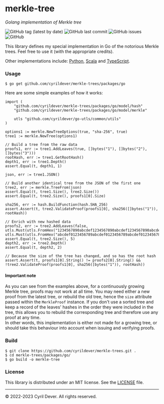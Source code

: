 # merkle-tree
_Golang implementation of Merkle tree_

![GitHub tag (latest by date)](https://img.shields.io/github/v/tag/cyrildever/merkle-trees)
![GitHub last commit](https://img.shields.io/github/last-commit/cyrildever/merkle-trees)
![GitHub issues](https://img.shields.io/github/issues/cyrildever/merkle-trees)
![GitHub](https://img.shields.io/github/license/cyrildever/merkle-trees)

This library defines my special implementation in Go of the notorious Merkle trees. Feel free to use it (with the appropriate credits).

Other implementations include: [Python](../py/README.md), [Scala](../scala/README.md) and [TypeScript](../ts/README.md).


### Usage

```console
$ go get github.com/cyrildever/merkle-trees/packages/go
```

Here are some simple examples of how it works:
```golang
import (
    "github.com/cyrildever/merkle-trees/packages/go/model/hash"
    "github.com/cyrildever/merkle-trees/packages/go/model/merkle"

    utls "github.com/cyrildever/go-utls/common/utils"
)

options1 := merkle.NewTreeOptions(true, "sha-256", true)
tree1 := merkle.NewTree(options1)

// Build a tree from the raw data
proofs1, err := tree1.AddLeaves(true, []bytes("1"), []bytes("2"), []bytes("3")))
rootHash, err := tree1.GetRootHash()
depth1, err := tree1.Depth()
assert.Equal(t, depth1, 1)

json, err := tree1.JSON()

// Build another identical tree from the JSON of the first one
tree2, err := merkle.TreeFrom(json)
assert.Equal(t, tree1.Size(), tree2.Size())
assert.Equal(t, tree2.Size(), proofs1[0].Size)

sha256, err := hash.BuildFunction(hash.SHA_256)
assert.Assert(t, tree2.ValidateProof(proofs1[0], sha256([]bytes("1")), rootHash))

// Enrich with new hashed data
proofs2, err := tree2.AddLeaves(false, utls.Must(utls.FromHex("1234567890abcdef1234567890abcdef1234567890abcdef1234567890abcdef")), utls.Must(utls.FromHex("abcdef0123456789abcdef0123456789abcdef0123456789abcdef0123456789")))
assert.Equal(t, tree2.Size(), 5)
depth2, err := tree2.Depth()
assert.Equal(t, depth2, 2)

// Because the size of the tree has changed, and so has the root hash
assert.Assert(t, proofs1[0].String() != proofs2[0].String() && !tree2.ValidateProof(proofs1[0], sha256([bytes("1")), rootHash))
```

#### Important note

As you can see from the examples above, for a continuously growing Merkle tree, proofs may not work at all time. You may need either a new proof from the latest tree, or rebuild the old tree, hence the `size` attribute passed within the `MerkleProof` instance. If you don't use a sorted tree and keep a record of the leaves' hashes in the order they were included in the tree, this allows you to rebuild the corresponding tree and therefore use any proof at any time. \
In other words, this implementation is either not made for a growing tree, or should take this behaviour into account when issuing and verifying proofs.


### Build

```console
$ git clone https://github.com/cyrildever/merkle-trees.git .
$ cd merkle-trees/packages/go/
$ go build -o merkle-tree
```


### License

This library is distributed under an MIT license.
See the [LICENSE](../../LICENSE) file.


<hr />
&copy; 2022-2023 Cyril Dever. All rights reserved.